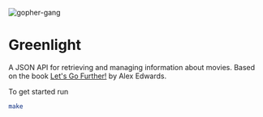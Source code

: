 ![gopher-gang](https://github.com/ildx/greenlight/assets/4620010/2dae1b6e-0acb-4f94-9386-8fb086e9ec92)

# Greenlight

A JSON API for retrieving and managing information about movies. Based on the book [Let's Go Further!](https://lets-go-further.alexedwards.net) by Alex Edwards.

To get started run

```bash
make
```
